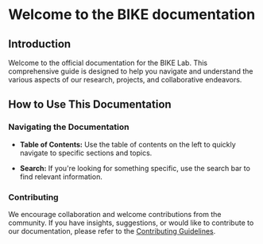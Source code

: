 # Welcome to the BIKE documentation

## Introduction

Welcome to the official documentation for the BIKE Lab. This comprehensive guide is designed to help you navigate and understand the various aspects of our research, projects, and collaborative endeavors.

## How to Use This Documentation

### Navigating the Documentation

- **Table of Contents:** Use the table of contents on the left to quickly navigate to specific sections and topics.

- **Search:** If you're looking for something specific, use the search bar to find relevant information.

### Contributing

We encourage collaboration and welcome contributions from the community. If you have insights, suggestions, or would like to contribute to our documentation, please refer to the [Contributing Guidelines](contributing.md).




```{tableofcontents}
```
